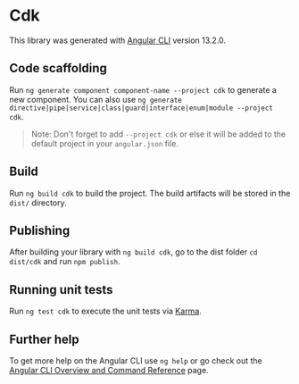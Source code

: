 # Cdk

This library was generated with [Angular CLI](https://github.com/angular/angular-cli) version 13.2.0.

## Code scaffolding

Run `ng generate component component-name --project cdk` to generate a new component. You can also use `ng generate directive|pipe|service|class|guard|interface|enum|module --project cdk`.
> Note: Don't forget to add `--project cdk` or else it will be added to the default project in your `angular.json` file. 

## Build

Run `ng build cdk` to build the project. The build artifacts will be stored in the `dist/` directory.

## Publishing

After building your library with `ng build cdk`, go to the dist folder `cd dist/cdk` and run `npm publish`.

## Running unit tests

Run `ng test cdk` to execute the unit tests via [Karma](https://karma-runner.github.io).

## Further help

To get more help on the Angular CLI use `ng help` or go check out the [Angular CLI Overview and Command Reference](https://angular.io/cli) page.
